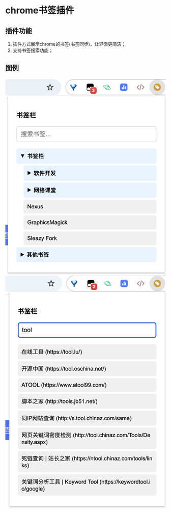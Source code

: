 # chrome书签插件
## 插件功能
1. 插件方式展示chrome的书签(书签同步)，让界面更简洁；
2. 支持书签搜索功能；
## 图例

![展示截图](images/p1.jpg)
![搜索截图](images/p2.jpg)
